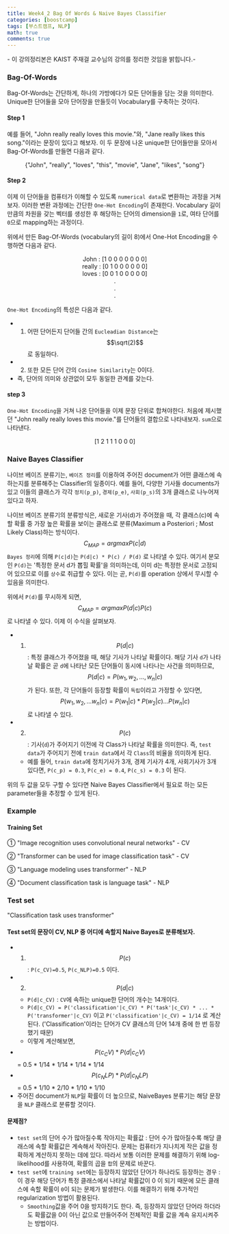 ```yaml
---
title: Week4_2 Bag Of Words & Naive Bayes Classifier
categories: [boostcamp]
tags: [부스트캠프, NLP]
math: true
comments: true
---
```


\- 이 강의정리본은 KAIST 주재걸 교수님의 강의를 정리한 것임을 밝힙니다.\-

### Bag-Of-Words

Bag-Of-Words는 간단하게, 하나의 가방에다가 모든 단어들을 담는 것을 의미한다. Unique한 단어들을 모아 단어장을 만들듯이 Vocabulary를 구축하는 것이다.

#### Step 1

예를 들어, "John really really loves this movie."와, "Jane really likes this song."이라는 문장이 있다고 해보자. 이 두 문장에 나온 unique한 단어들만을 모아서 Bag-Of-Words를 만들면 다음과 같다.



<p align='center'>{"John", "really", "loves", "this", "movie", "Jane", "likes", "song"}</p>



#### Step 2

이제 이 단어들을 컴퓨터가 이해할 수 있도록 `numerical data`로 변환하는 과정을 거쳐보자. 이러한 변환 과정에는 간단한 `One-Hot Encoding`이 존재한다. Vocabulary 길이만큼의 차원을 갖는 벡터를 생성한 후 해당하는 단어의 dimension을 `1`로, 여타 단어를 `0`으로 mapping하는 과정이다.

위에서 만든 Bag-Of-Words (vocabulary의 길이 8)에서 One-Hot Encoding을 수행하면 다음과 같다.

<p align="center">John : [1 0 0 0 0 0 0 0]<br>
really : [0 1 0 0 0 0 0 0]<br>
    loves : [0 0 1 0 0 0 0 0] <br>
.<br>
.<br>
.</p>

`One-Hot Encoding`의 특성은 다음과 같다.

- 1) 어떤 단어든지 단어들 간의 `Eucleadian Distance`는 $$\sqrt(2)$$로 동일하다.
- 2) 또한 모든 단어 간의 `Cosine Similarity`는 0이다.
- 즉, 단어의 의미와 상관없이 모두 동일한 관계를 갖는다.

#### step 3

`One-Hot Encoding`을 거쳐 나온 단어들을 이제 문장 단위로 합쳐야한다. 처음에 제시했던 "John really really loves this movie."를 단어들의 결합으로 나타내보자. `sum`으로 나타낸다.

<p align="center">[1 2 1 1 1 0 0 0]</p>

### Naive Bayes Classifier

나이브 베이즈 분류기는, `베이즈 정리`를 이용하여 주어진 document가 어떤 클래스에 속하는지를 분류해주는 Classifier의 일종이다. 예를 들어, 다양한 기사들 documents가 있고 이들의 클래스가 각각 `정치(p_p)`, `경제(p_e)`, `사회(p_s)`의 3개 클래스로 나누어져있다고 하자.

나이브 베이즈 분류기의 분류방식은, 새로운 기사(d)가 주어졌을 때, 각 클래스(c)에 속할 확률 중 가장 높은 확률을 보이는 클래스로 분류(Maximum a Posteriori ; Most Likely Class)하는 방식이다.
$$
C_{MAP} = argmax P(c | d)
$$
`Bayes 정리`에 의해 `P(c|d)`는 `P(d|c) * P(c) / P(d)` 로 나타낼 수 있다. 여기서 분모인 `P(d)`는 '특정한 문서 d가 뽑힐 확률'을 의미하는데, 이미 d는 특정한 문서로 고정되어 있으므로 이를 `상수`로 취급할 수 있다. 이는 곧, `P(d)`를 operation 상에서 무시할 수 있음을 의미한다.

위에서 `P(d)`를 무시하게 되면, 
$$
C_{MAP} = argmax P(d|c)P(c)
$$
로 나타낼 수 있다. 이제 이 수식을 살펴보자.

- 1) $$P(d|c)$$ : 특정 클래스가 주어졌을 때, 해당 기사가 나타날 확률이다. 해당 기사 `d`가 나타날 확률은 곧 `d`에 나타난 모든 단어들이 동시에 나타나는 사건을 의미하므로, $$P(d|c) = P(w_1,w_2, ..., w_n|c)$$가 된다. 또한, 각 단어들이 등장할 확률이 `독립`이라고 가정할 수 있다면, $$P(w_1, w_2, ... w_n | c) = P(w_1|c) * P(w_2|c) ... P(w_n|c)$$ 로 나타낼 수 있다.
- 2) $$P(c)$$ : 기사(`d`)가 주어지기 이전에 각 Class가 나타날 확률을 의미한다. 즉, `test data`가 주어지기 전에 `train data`에서 각 `Class`의 비율을 의미하게 된다.
  - 예를 들어, `train data`에 정치기사가 3개, 경제 기사가 4개, 사회기사가 3개 있다면, `P(c_p) = 0.3`, `P(c_e) = 0.4`, `P(c_s) = 0.3` 이 된다.

위의 두 값을 모두 구할 수 있다면 Naive Bayes Classifier에서 필요로 하는 모든 parameter들을 추정할 수 있게 된다.

### Example

#### Training Set

① "Image recognition uses convolutional neural networks" - CV

② "Transformer can be used for image classification task" - CV

③ "Language modeling uses transformer" - NLP

④ "Document classification task is language task" - NLP

### Test set

"Classification task uses transformer"

#### Test set의 문장이 CV, NLP 중 어디에 속할지 Naive Bayes로 분류해보자.

- 1) $$P(c)$$ : `P(c_CV)=0.5`, `P(c_NLP)=0.5` 이다.
- 2) $$P(d|c)$$ 
  - `P(d|c_CV)` : `CV`에 속하는 unique한 단어의 개수는 14개이다. 
  - `P(d|c_CV) = P('classification'|c_CV) * P('task'|c_CV) * ... * P('transformer'|c_CV)` 이고 `P('classification'|c_CV) = 1/14` 로 계산된다. ('Classification'이라는 단어가 CV 클래스의 단어 14개 중에 한 번 등장했기 때문)
  - 이렇게 계산해보면,
- $$P(c_CV) * P(d|c_CV)$$ = 0.5 * 1/14 * 1/14 * 1/14 * 1/14 
- $$P(c_NLP) * P(d|c_NLP)$$ = 0.5 * 1/10 * 2/10 * 1/10 * 1/10 
- 주어진 document가 `NLP`일 확률이 더 높으므로, NaiveBayes 분류기는 해당 문장을 `NLP` 클래스로 분류할 것이다.

#### 문제점?

- `test set`의 단어 수가 많아질수록 작아지는 확률값 : 단어 수가 많아질수록 해당 클래스에 속할 확률값은 계속해서 작아진다. 문제는 컴퓨터가 지나치게 작은 값을 정확하게 계산하지 못하는 데에 있다. 따라서 보통 이러한 문제를 해결하기 위해 log-likelihood를 사용하여, 확률의 곱을 `합`의 문제로 바꾼다.
- `test set`에 `training set`에는 등장하지 않았던 단어가 하나라도 등장하는 경우 : 이 경우 해당 단어가 특정 클래스에서 나타날 확률값이 0 이 되기 때문에 모든 클래스에 속할 확률이 `0`이 되는 문제가 발생한다. 이를 해결하기 위해 추가적인 regularization 방법이 활용된다.
  - `Smoothing`값을 주어 0을 방지하기도 한다. 즉, 등장하지 않았던 단어라 하더라도 확률값을 0이 아닌 값으로 만들어주어 전체적인 확률 값을 계속 유지시켜주는 방법이다.

